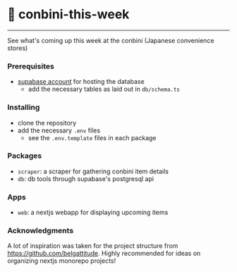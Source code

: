 # 🏪 conbini-this-week

---

See what's coming up this week at the conbini (Japanese convenience stores)

### Prerequisites

- [supabase account](https://supabase.com/) for hosting the database
  - add the necessary tables as laid out in `db/schema.ts`

### Installing

- clone the repository
- add the necessary `.env` files
  - see the `.env.template` files in each package

### Packages

- `scraper`: a scraper for gathering conbini item details
- `db`: db tools through supabase's postgresql api

### Apps

- `web`: a nextjs webapp for displaying upcoming items

### Acknowledgments

A lot of inspiration was taken for the project structure from https://github.com/belgattitude. Highly recommended for ideas on organizing nextjs monorepo projects!
